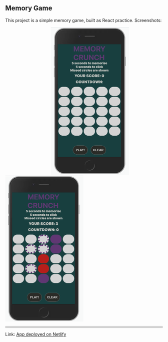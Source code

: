 ## Memory Game

This project is a simple memory game, built as React practice. Screenshots:  


                                       <img src="/screenshot_game1.png" width="250"  />          <img src="/screenshot_game2.png" width="250"  />

---

Link: [App deployed on Netlify](https://jethet-memory-game.netlify.app/)

